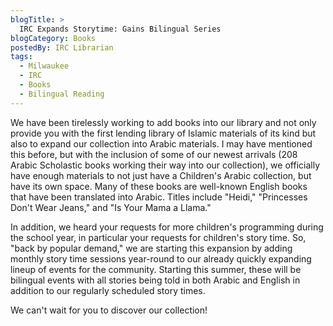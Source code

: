 ```yaml
---
blogTitle: >
  IRC Expands Storytime: Gains Bilingual Series
blogCategory: Books
postedBy: IRC Librarian
tags:
  - Milwaukee
  - IRC
  - Books
  - Bilingual Reading
---
```

We have been tirelessly working to add books into our library and not only provide you with the first lending library of Islamic materials of its kind but also to expand our collection into Arabic materials. I may have mentioned this before, but with the inclusion of some of our newest arrivals (208 Arabic Scholastic books working their way into our collection), we officially have enough materials to not just have a Children's Arabic collection, but have its own space. Many of these books are well-known English books that have been translated into Arabic. Titles include "Heidi," "Princesses Don't Wear Jeans," and "Is Your Mama a Llama."
<!--more-->
In addition, we heard your requests for more children's programming during the school year, in particular your requests for children's story time. So, "back by popular demand," we are starting this expansion by adding monthly story time sessions year-round to our already quickly expanding lineup of events for the community. Starting this summer, these will be bilingual events with all stories being told in both Arabic and English in addition to our regularly scheduled story times.

We can't wait for you to discover our collection!